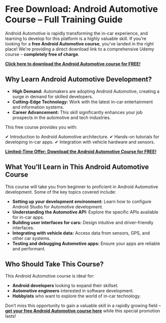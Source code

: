 # Free Download: Android Automotive Course – Full Training Guide

Android Automotive is rapidly transforming the in-car experience, and learning to develop for this platform is a highly valuable skill. If you're looking for a **free Android Automotive course**, you've landed in the right place! We're providing a direct download link to a comprehensive Udemy course – **completely free of charge**.

[**Click here to download the Android Automotive course for FREE!**](https://udemywork.com/android-automotive-course)

## Why Learn Android Automotive Development?

*   **High Demand:** Automakers are adopting Android Automotive, creating a surge in demand for skilled developers.
*   **Cutting-Edge Technology:** Work with the latest in-car entertainment and information systems.
*   **Career Advancement:** This skill significantly enhances your job prospects in the automotive and tech industries.

This free course provides you with:

✔ Introduction to Android Automotive architecture.
✔ Hands-on tutorials for developing in-car apps.
✔ Integration with vehicle hardware and sensors.

[**Limited-Time Offer: Download the Android Automotive Course for FREE!**](https://udemywork.com/android-automotive-course)

## What You'll Learn in This Android Automotive Course

This course will take you from beginner to proficient in Android Automotive development. Some of the key topics covered include:

*   **Setting up your development environment:** Learn how to configure Android Studio for Automotive development.
*   **Understanding the Automotive API:** Explore the specific APIs available for in-car apps.
*   **Building user interfaces for cars:** Design intuitive and driver-friendly interfaces.
*   **Integrating with vehicle data:** Access data from sensors, GPS, and other car systems.
*   **Testing and debugging Automotive apps:** Ensure your apps are reliable and performant.

## Who Should Take This Course?

This Android Automotive course is ideal for:

*   **Android developers** looking to expand their skillset.
*   **Automotive engineers** interested in software development.
*   **Hobbyists** who want to explore the world of in-car technology.

Don’t miss this opportunity to gain a valuable skill in a rapidly growing field – **[get your free Android Automotive course here](https://udemywork.com/android-automotive-course)** while this special promotion lasts!
